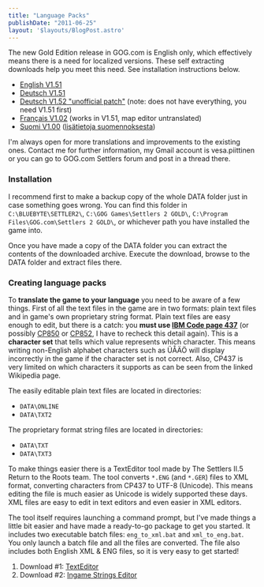 ```yaml
---
title: "Language Packs"
publishDate: "2011-06-25"
layout: '$layouts/BlogPost.astro'
---
```


The new Gold Edition release in GOG.com is English only, which effectively means there is a need for localized versions. These self extracting downloads help you meet this need. See installation instructions below.

- [English V1.51](/downloads/language/s2eng151.exe)
- [Deutsch V1.51](/wp-content/uploads/2011/06/S2GER151.zip)
- [Deutsch V1.52 "unofficial patch"](/downloads/language/s2ger152.exe) (note: does not have everything, you need V1.51 first)
- [Français V1.02](/downloads/language/s2fre102.exe) (works in V1.51, map editor untranslated)
- [Suomi V1.00](/downloads/language/s2fin100.exe) ([lisätietoja suomennoksesta](https://vesa.piittinen.name/suomeksi))

I'm always open for more translations and improvements to the existing ones. Contact me for further information, my Gmail account is vesa.piittinen or you can go to GOG.com Settlers forum and post in a thread there.

### Installation

I recommend first to make a backup copy of the whole DATA folder just in case something goes wrong. You can find this folder in `C:\BLUEBYTE\SETTLER2\`, `C:\GOG Games\Settlers 2 GOLD\`, `C:\Program Files\GOG.com\Settlers 2 GOLD\`, or whichever path you have installed the game into.

Once you have made a copy of the DATA folder you can extract the contents of the downloaded archive. Execute the download, browse to the DATA folder and extract files there.

### Creating language packs

To **translate the game to your language** you need to be aware of a few things. First of all the text files in the game are in two formats: plain text files and in game's own proprietary string format. Plain text files are easy enough to edit, but there is a catch: you **must use [IBM Code page 437](https://en.wikipedia.org/wiki/Code_page_437)** (or possibly [CP850](https://en.wikipedia.org/wiki/Code_page_850) or [CP852](https://en.wikipedia.org/wiki/Code_page_852), I have to recheck this detail again). This is a **character set** that tells which value represents which character. This means writing non-English alphabet characters such as ÜÅÄÖ will display incorrectly in the game if the character set is not correct. Also, CP437 is very limited on which characters it supports as can be seen from the linked Wikipedia page.

The easily editable plain text files are located in directories:

- `DATA\ONLINE`
- `DATA\TXT2`

The proprietary format string files are located in directories:

- `DATA\TXT`
- `DATA\TXT3`

To make things easier there is a TextEditor tool made by The Settlers II.5 Return to the Roots team. The tool converts `*.ENG` (and `*.GER`) files to XML format, converting characters from CP437 to UTF-8 (Unicode). This means editing the file is much easier as Unicode is widely supported these days. XML files are easy to edit in text editors and even easier in XML editors.

The tool itself requires launching a command prompt, but I've made things a little bit easier and have made a ready-to-go package to get you started. It includes two executable batch files: `eng_to_xml.bat` and `xml_to_eng.bat`. You only launch a batch file and all the files are converted. The file also includes both English XML & ENG files, so it is very easy to get started!

1. Download #1: [TextEditor](/downloads/tools/TextEditor.zip "TextEditor")
2. Download #2: [Ingame Strings Editor](/downloads/tools/instr212_2009-05-24.zip)
